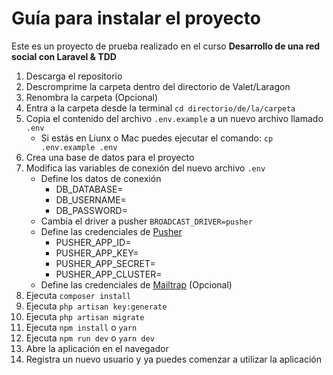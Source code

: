# Guía para instalar el proyecto
Este es un proyecto de prueba realizado en el curso **Desarrollo de una red social con Laravel & TDD**

1. Descarga el repositorio
2. Descromprime la carpeta dentro del directorio de Valet/Laragon
3. Renombra la carpeta (Opcional) 
4. Entra a la carpeta desde la terminal `cd directorio/de/la/carpeta`
5. Copia el contenido del archivo `.env.example` a un nuevo archivo llamado `.env`
    * Si estás en Liunx o Mac puedes ejecutar el comando: `cp .env.example .env`
6. Crea una base de datos para el proyecto
7. Modifica las variables de conexión del nuevo archivo `.env` 
    * Define los datos de conexión 
        * DB_DATABASE=
        * DB_USERNAME=
        * DB_PASSWORD=
    * Cambia el driver a pusher `BROADCAST_DRIVER=pusher`
    * Define las credenciales de [Pusher](https://pusher.com/)
        * PUSHER_APP_ID=
        * PUSHER_APP_KEY=
        * PUSHER_APP_SECRET=
        * PUSHER_APP_CLUSTER=
    * Define las credenciales de [Mailtrap](https://mailtrap.io/) (Opcional)
8. Ejecuta `composer install`
9. Ejecuta `php artisan key:generate`
10. Ejecuta `php artisan migrate`
11. Ejecuta `npm install` o `yarn`
12. Ejecuta `npm run dev` o `yarn dev`
13. Abre la aplicación en el navegador
14. Registra un nuevo usuario y ya puedes comenzar a utilizar la aplicación
